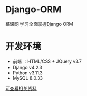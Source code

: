 # Django-ORM
慕课网 学习全面掌握Django ORM

# 开发环境
- 前端 ：HTML/CSS + JQuery v3.7
- Django v4.2.3
- Python v3.11.3
- MySQL 8.0.33

[可查看相关资料](https://www.lmlphp.com/user/57927/article/item/1403116/)